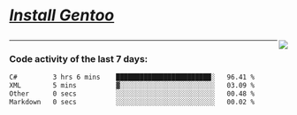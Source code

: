 
<div align="left" style=""> <!--td installgentoo-->

<h1 style="border: none;">
  
 [*Install Gentoo*](https://wiki.gentoo.org/wiki/Handbook:Main_Page)
</h1>


<img align="right" src="https://github-readme-stats.vercel.app/api/top-langs/?username=notdevblue&layout=compact&theme=dark">
  
---

### Code activity of the last 7 days:

<!--START_SECTION:waka-->

```txt
C#         3 hrs 6 mins    ████████████████████████░   96.41 %
XML        5 mins          ▓░░░░░░░░░░░░░░░░░░░░░░░░   03.09 %
Other      0 secs          ░░░░░░░░░░░░░░░░░░░░░░░░░   00.48 %
Markdown   0 secs          ░░░░░░░░░░░░░░░░░░░░░░░░░   00.02 %
```

<!--END_SECTION:waka-->

